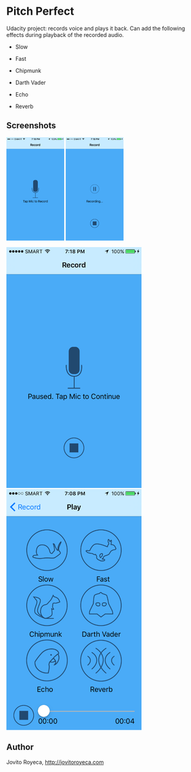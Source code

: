 # Pitch Perfect 

Udacity project: records voice and plays it back. Can add the following effects during playback of the recorded audio. 

* Slow

* Fast

* Chipmunk

* Darth Vader

* Echo

* Reverb

## Screenshots
<img src="screenshots/IMG_2058.PNG" alt="Play Screen showing the effects buttons and playback timeline." width="30%" height="auto"/>
<img src="screenshots/IMG_2059.PNG" alt="Record Screen showing the microphone button." width="30%" height="auto"/>
<p/>
<img src="screenshots/IMG_2060.PNG" alt="Record Screen recording..." width="70%" height="auto"/>
<img src="screenshots/IMG_2057.PNG" alt="Record Screen paused." width="70%" height="auto"/>

## Author
Jovito Royeca, http://jovitoroyeca.com
